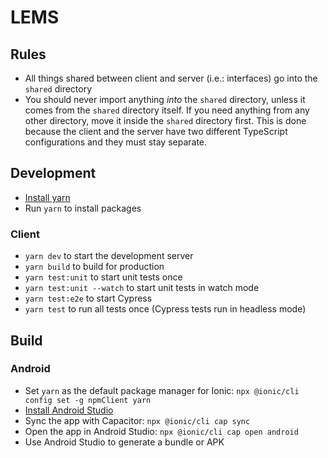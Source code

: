 # LEMS

## Rules

- All things shared between client and server (i.e.: interfaces) go into the `shared` directory
- You should never import anything _into_ the `shared` directory, unless it comes from the `shared` directory itself. If you need anything from any other directory, move it inside the `shared` directory first. This is done because the client and the server have two different TypeScript configurations and they must stay separate.

## Development

- [Install yarn](https://yarnpkg.com/getting-started/install)
- Run `yarn` to install packages

### Client

- `yarn dev` to start the development server
- `yarn build` to build for production
- `yarn test:unit` to start unit tests once
- `yarn test:unit --watch` to start unit tests in watch mode
- `yarn test:e2e` to start Cypress
- `yarn test` to run all tests once (Cypress tests run in headless mode)

## Build

### Android

- Set `yarn` as the default package manager for Ionic: `npx @ionic/cli config set -g npmClient yarn`
- [Install Android Studio](https://developer.android.com/studio)
- Sync the app with Capacitor: `npx @ionic/cli cap sync`
- Open the app in Android Studio: `npx @ionic/cli cap open android`
- Use Android Studio to generate a bundle or APK
